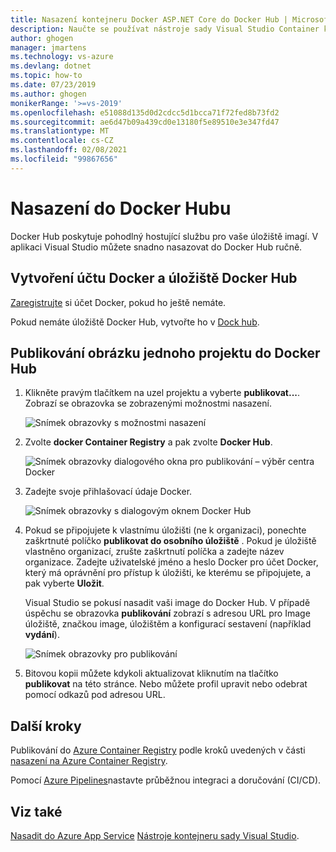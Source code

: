```yaml
---
title: Nasazení kontejneru Docker ASP.NET Core do Docker Hub | Microsoft Docs
description: Naučte se používat nástroje sady Visual Studio Container k nasazení webové aplikace ASP.NET Core do Docker Hub.
author: ghogen
manager: jmartens
ms.technology: vs-azure
ms.devlang: dotnet
ms.topic: how-to
ms.date: 07/23/2019
ms.author: ghogen
monikerRange: '>=vs-2019'
ms.openlocfilehash: e51088d135d0d2cdcc5d1bcca71f72fed8b73fd2
ms.sourcegitcommit: ae6d47b09a439cd0e13180f5e89510e3e347fd47
ms.translationtype: MT
ms.contentlocale: cs-CZ
ms.lasthandoff: 02/08/2021
ms.locfileid: "99867656"
---
```

# <a name="deploy-to-docker-hub"></a>Nasazení do Docker Hubu

Docker Hub poskytuje pohodlný hostující službu pro vaše úložiště imagí. V aplikaci Visual Studio můžete snadno nasazovat do Docker Hub ručně.

## <a name="create-a-docker-account-and-docker-hub-repository"></a>Vytvoření účtu Docker a úložiště Docker Hub

[Zaregistrujte](https://hub.docker.com/signup) si účet Docker, pokud ho ještě nemáte.

Pokud nemáte úložiště Docker Hub, vytvořte ho v [Dock hub](https://hub.docker.com/).

## <a name="publish-the-image-for-a-single-project-to-docker-hub"></a>Publikování obrázku jednoho projektu do Docker Hub

1. Klikněte pravým tlačítkem na uzel projektu a vyberte **publikovat...**. Zobrazí se obrazovka se zobrazenými možnostmi nasazení.

   ![Snímek obrazovky s možnostmi nasazení](media/container-tools/vs-2019/docker-container-registry.png)

1. Zvolte **docker Container Registry** a pak zvolte **Docker Hub**.

   ![Snímek obrazovky dialogového okna pro publikování – výběr centra Docker](media/deploy-docker-hub/container-tools-docker-hub-deploy.png)

1. Zadejte svoje přihlašovací údaje Docker.

   ![Snímek obrazovky s dialogovým oknem Docker Hub](media/deploy-docker-hub/container-tools-docker-hub-credentials.png)

1. Pokud se připojujete k vlastnímu úložišti (ne k organizaci), ponechte zaškrtnuté políčko **publikovat do osobního úložiště** . Pokud je úložiště vlastněno organizací, zrušte zaškrtnutí políčka a zadejte název organizace. Zadejte uživatelské jméno a heslo Docker pro účet Docker, který má oprávnění pro přístup k úložišti, ke kterému se připojujete, a pak vyberte **Uložit**.

   Visual Studio se pokusí nasadit vaši image do Docker Hub.  V případě úspěchu se obrazovka **publikování** zobrazí s adresou URL pro Image úložiště, značkou image, úložištěm a konfigurací sestavení (například **vydání**).

   ![Snímek obrazovky pro publikování](media/deploy-docker-hub/container-tools-docker-hub-finished.png)

1. Bitovou kopii můžete kdykoli aktualizovat kliknutím na tlačítko **publikovat** na této stránce.  Nebo můžete profil upravit nebo odebrat pomocí odkazů pod adresou URL.

## <a name="next-steps"></a>Další kroky

Publikování do [Azure Container Registry](/azure/container-registry/) podle kroků uvedených v části [nasazení na Azure Container Registry](hosting-web-apps-in-docker.md).

Pomocí [Azure Pipelines](/azure/devops/pipelines/?view=azure-devops&preserve-view=true)nastavte průběžnou integraci a doručování (CI/CD).

## <a name="see-also"></a>Viz také

[Nasadit do Azure App Service](deploy-app-service.md) 
 [Nástroje kontejneru sady Visual Studio](./index.yml).